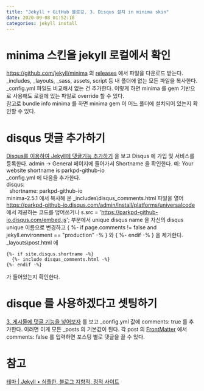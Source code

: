 ```yaml
---
title: "Jekyll + GitHub 블로깅. 3. Disqus 설치 in minima skin"
date: 2020-09-08 01:52:18
categories: jekyll install
---
```

# minima 스킨을 jekyll 로컬에서 확인
<https://github.com/jekyll/minima> 의 [releases](https://github.com/jekyll/minima/releases) 에서 파일을 다운로드 받는다. _includes, _layouts, _sass, assets, script 등 내 폴더에 없는 모든 파일을 복사한다. _config.yml 파일도 비교해서 없는 건 추가한다. 이렇게 하면 minima 를 gem 기반으로 사용해도 로컬에 있는 파일로 override 할 수 있다.  
참고로 bundle info minima 를 하면 minima gem 이 어느 폴더에 설치되어 있는지 확인할 수 있다.  

# disqus 댓글 추가하기
[Disqus를 이용하여 Jekyll에 댓글기능 추가하기](https://17billion.github.io/jekyll/disqus/reply/2017/06/01/jekyll_disqus.html) 을 보고 Disqus 에 가입 및 서비스를 등록한다.
admin -> General 페이지에 들어가서 Shortname 을 확인한다. 예: Your website shortname is parkpd-github-io  
_config.yml 에 다음을 추가한다.  
disqus:  
&nbsp;&nbsp;shortname: parkpd-github-io  
minima-2.5.1 에서 복사해 온 _includes\disqus_comments.html 파일을 열어 https://parkpd-github-io.disqus.com/admin/install/platforms/universalcode 에서 제공하는 코드를 덮어쓰거나 s.src = 'https://parkpd-github-io.disqus.com/embed.js'; 부분에서 unique disqus name 을 자신의 disqus unique 이름으로 변경하고 {&nbsp;%- if page.comments != false and jekyll.environment == "production" -%&nbsp;} 와 {&nbsp;%- endif -%&nbsp;} 을 제거한다.  
_layouts\post.html 에

    {%- if site.disqus.shortname -%}
      {%- include disqus_comments.html -%}
    {%- endif -%}

가 들어있는지 확인한다.

# disque 를 사용하겠다고 셋팅하기
[3. 게시물에 댓글 기능을 넣어보자](https://devinlife.com/howto%20github%20pages/blog-disqus/#3-%EA%B2%8C%EC%8B%9C%EB%AC%BC%EC%97%90-%EB%8C%93%EA%B8%80-%EA%B8%B0%EB%8A%A5%EC%9D%84-%EB%84%A3%EC%96%B4%EB%B3%B4%EC%9E%90) 를 보고 _config.yml 값에 comments: true 를 추가한다. 이러면 이게 모든 _posts 의 기본값이 된다. 각 post 의 [FrontMatter](https://jekyllrb.com/docs/front-matter/) 에서 comments: false 를 입력하면 포스팅 별로 댓글을 끌 수 있다.

# 참고
[테마 | Jekyll • 심플한, 블로그 지향적, 정적 사이트](https://jekyllrb-ko.github.io/docs/themes/)
